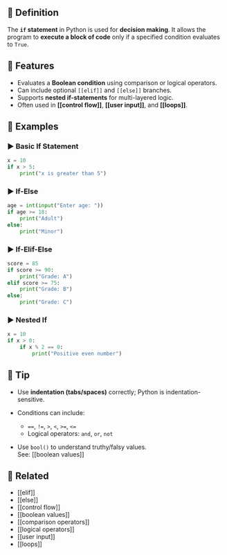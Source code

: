 ## 🧾 Definition
The **`if` statement** in Python is used for **decision making**. It allows the program to **execute a block of code** only if a specified condition evaluates to `True`.

## 🧩 Features
- Evaluates a **Boolean condition** using comparison or logical operators.
- Can include optional `[[elif]]` and `[[else]]` branches.
- Supports **nested if-statements** for multi-layered logic.
- Often used in **[[control flow]]**, **[[user input]]**, and **[[loops]]**.

## 🧪 Examples

### ▶️ Basic If Statement
```python
x = 10
if x > 5:
    print("x is greater than 5")
```

### ▶️ If-Else
```python
age = int(input("Enter age: "))
if age >= 18:
    print("Adult")
else:
    print("Minor")
```

### ▶️ If-Elif-Else
```python
score = 85
if score >= 90:
    print("Grade: A")
elif score >= 75:
    print("Grade: B")
else:
    print("Grade: C")
```

### ▶️ Nested If
```python
x = 10
if x > 0:
    if x % 2 == 0:
        print("Positive even number")
```

## 🧠 Tip
- Use **indentation (tabs/spaces)** correctly; Python is indentation-sensitive.
- Conditions can include:
  - `==`, `!=`, `>`, `<`, `>=`, `<=`
  - Logical operators: `and`, `or`, `not`

- Use `bool()` to understand truthy/falsy values.  
  See: [[boolean values]]

## 🔗 Related
- [[elif]]
- [[else]]
- [[control flow]]
- [[boolean values]]
- [[comparison operators]]
- [[logical operators]]
- [[user input]]
- [[loops]]